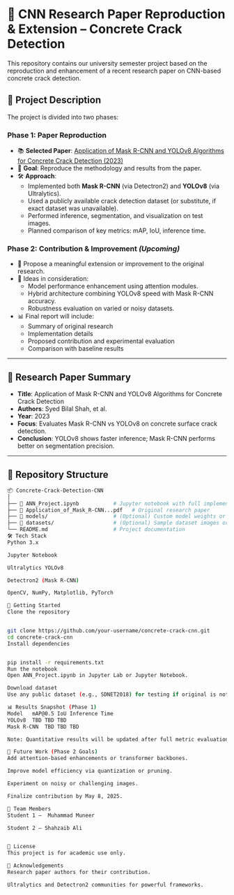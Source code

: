 # 🧠 CNN Research Paper Reproduction & Extension – Concrete Crack Detection

This repository contains our university semester project based on the reproduction and enhancement of a recent research paper on CNN-based concrete crack detection.

## 📄 Project Description

The project is divided into two phases:

### Phase 1: Paper Reproduction
- 📚 **Selected Paper**: [Application of Mask R-CNN and YOLOv8 Algorithms for Concrete Crack Detection (2023)](https://doi.org/10.3390/s23135933)
- 🎯 **Goal**: Reproduce the methodology and results from the paper.
- 🛠️ **Approach**:
  - Implemented both **Mask R-CNN** (via Detectron2) and **YOLOv8** (via Ultralytics).
  - Used a publicly available crack detection dataset (or substitute, if exact dataset was unavailable).
  - Performed inference, segmentation, and visualization on test images.
  - Planned comparison of key metrics: mAP, IoU, inference time.

### Phase 2: Contribution & Improvement *(Upcoming)*
- 🔬 Propose a meaningful extension or improvement to the original research.
- 🧪 Ideas in consideration:
  - Model performance enhancement using attention modules.
  - Hybrid architecture combining YOLOv8 speed with Mask R-CNN accuracy.
  - Robustness evaluation on varied or noisy datasets.
- 📊 Final report will include:
  - Summary of original research
  - Implementation details
  - Proposed contribution and experimental evaluation
  - Comparison with baseline results

---

## 🧠 Research Paper Summary

- **Title**: Application of Mask R-CNN and YOLOv8 Algorithms for Concrete Crack Detection  
- **Authors**: Syed Bilal Shah, et al.  
- **Year**: 2023  
- **Focus**: Evaluates Mask R-CNN vs YOLOv8 on concrete surface crack detection.  
- **Conclusion**: YOLOv8 shows faster inference; Mask R-CNN performs better on segmentation precision.

---

## 📁 Repository Structure

```bash
📦 Concrete-Crack-Detection-CNN
│
├── 📓 ANN_Project.ipynb           # Jupyter notebook with full implementation (YOLOv8 and Mask R-CNN)
├── 📄 Application_of_Mask_R-CNN...pdf   # Original research paper
├── 📁 models/                     # (Optional) Custom model weights or configurations
├── 📁 datasets/                   # (Optional) Sample dataset images or links
└── README.md                     # Project documentation
🛠️ Tech Stack
Python 3.x

Jupyter Notebook

Ultralytics YOLOv8

Detectron2 (Mask R-CNN)

OpenCV, NumPy, Matplotlib, PyTorch

🚀 Getting Started
Clone the repository


git clone https://github.com/your-username/concrete-crack-cnn.git
cd concrete-crack-cnn
Install dependencies


pip install -r requirements.txt
Run the notebook
Open ANN_Project.ipynb in Jupyter Lab or Jupyter Notebook.

Download dataset
Use any public dataset (e.g., SDNET2018) for testing if original is not available.

📊 Results Snapshot (Phase 1)
Model	mAP@0.5	IoU	Inference Time
YOLOv8	TBD	TBD	TBD
Mask R-CNN	TBD	TBD	TBD

Note: Quantitative results will be updated after full metric evaluation.

📌 Future Work (Phase 2 Goals)
Add attention-based enhancements or transformer backbones.

Improve model efficiency via quantization or pruning.

Experiment on noisy or challenging images.

Finalize contribution by May 8, 2025.

👥 Team Members
Student 1 –  Muhammad Muneer

Student 2 – Shahzaib Ali


📄 License
This project is for academic use only.

💬 Acknowledgements
Research paper authors for their contribution.

Ultralytics and Detectron2 communities for powerful frameworks.